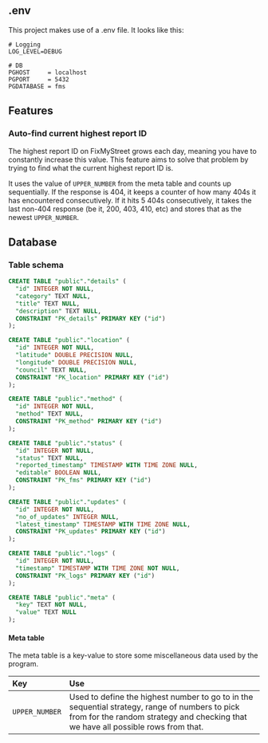 


## .env

This project makes use of a .env file. It looks like this: 

```
# Logging
LOG_LEVEL=DEBUG

# DB
PGHOST     = localhost
PGPORT     = 5432
PGDATABASE = fms
```

## Features

### Auto-find current highest report ID

The highest report ID on FixMyStreet grows each day, meaning you have to constantly increase this value. This feature aims to solve that problem by trying to find what the current highest report ID is.

It uses the value of `UPPER_NUMBER` from the meta table and counts up sequentially. If the response is 404, it keeps a counter of how many 404s it has encountered consecutively. If it hits 5 404s consecutively, it takes the last non-404 response (be it, 200, 403, 410, etc) and stores that as the newest `UPPER_NUMBER`.

## Database

### Table schema

```sql
CREATE TABLE "public"."details" ( 
  "id" INTEGER NOT NULL,
  "category" TEXT NULL,
  "title" TEXT NULL,
  "description" TEXT NULL,
  CONSTRAINT "PK_details" PRIMARY KEY ("id")
);

CREATE TABLE "public"."location" ( 
  "id" INTEGER NOT NULL,
  "latitude" DOUBLE PRECISION NULL,
  "longitude" DOUBLE PRECISION NULL,
  "council" TEXT NULL,
  CONSTRAINT "PK_location" PRIMARY KEY ("id")
);

CREATE TABLE "public"."method" ( 
  "id" INTEGER NOT NULL,
  "method" TEXT NULL,
  CONSTRAINT "PK_method" PRIMARY KEY ("id")
);

CREATE TABLE "public"."status" ( 
  "id" INTEGER NOT NULL,
  "status" TEXT NULL,
  "reported_timestamp" TIMESTAMP WITH TIME ZONE NULL,
  "editable" BOOLEAN NULL,
  CONSTRAINT "PK_fms" PRIMARY KEY ("id")
);

CREATE TABLE "public"."updates" ( 
  "id" INTEGER NOT NULL,
  "no_of_updates" INTEGER NULL,
  "latest_timestamp" TIMESTAMP WITH TIME ZONE NULL,
  CONSTRAINT "PK_updates" PRIMARY KEY ("id")
);

CREATE TABLE "public"."logs" ( 
  "id" INTEGER NOT NULL,
  "timestamp" TIMESTAMP WITH TIME ZONE NOT NULL,
  CONSTRAINT "PK_logs" PRIMARY KEY ("id")
);

CREATE TABLE "public"."meta" ( 
  "key" TEXT NOT NULL,
  "value" TEXT NULL
);
```

#### Meta table

The meta table is a key-value to store some miscellaneous data used by the program.

Key|Use
:--|:--
`UPPER_NUMBER`|Used to define the highest number to go to in the sequential strategy, range of numbers to pick from for the random strategy and checking that we have all possible rows from that.
